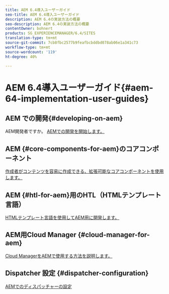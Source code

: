 ```yaml
---
title: AEM 6.4導入ユーザーガイド
seo-title: AEM 6.4導入ユーザーガイド
description: AEM 6.4の実装方法の概要
seo-description: AEM 6.4の実装方法の概要
contentOwner: bohnert
products: SG_EXPERIENCEMANAGER/6.4/SITES
translation-type: tm+mt
source-git-commit: 7cb8fbc2577b9feafbcbddbd078ab06e1a341c73
workflow-type: tm+mt
source-wordcount: '119'
ht-degree: 40%

---
```



# AEM 6.4導入ユーザーガイド{#aem-64-implementation-user-guides}

## AEM での開発{#developing-on-aem}

AEM開発者ですか。 [AEMでの開発を開始します。](/help/sites-developing/home.md)

## AEM {#core-components-for-aem}のコアコンポーネント

[作成者がコンテンツを容易に作成できる、拡張可能なコアコンポーネントを使用します。](https://docs.adobe.com/content/help/ja-JP/experience-manager-core-components/using/introduction.html)

## AEM {#htl-for-aem}用のHTL（HTMLテンプレート言語）

[HTMLテンプレート言語を使用してAEM用に開発します。](https://docs.adobe.com/content/help/ja-JP/experience-manager-htl/using/overview.html)

## AEM用Cloud Manager {#cloud-manager-for-aem}

[Cloud ManagerをAEMで使用する方法を説明します。](https://docs.adobe.com/content/help/ja-JP/experience-manager-cloud-manager/using/introduction-to-cloud-manager.html)

## Dispatcher 設定 {#dispatcher-configuration}

[AEMでのディスパッチャーの設定](https://docs.adobe.com/content/help/ja-JP/experience-manager-dispatcher/using/dispatcher.html)
